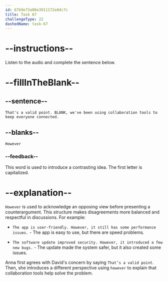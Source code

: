 ```yaml
---
id: 67b9e73a08e3911172e8dc7c
title: Task 67
challengeType: 22
dashedName: task-67
---
```


<!-- (Audio) Anna: That's a valid point. However, we've been using collaboration tools to keep everyone connected. -->

# --instructions--

Listen to the audio and complete the sentence below.

# --fillInTheBlank--

## --sentence--

`That's a valid point. BLANK, we've been using collaboration tools to keep everyone connected.`

## --blanks--

`However`

### --feedback--

This word is used to introduce a contrasting idea. The first letter is capitalized.

# --explanation--

`However` is used to acknowledge an opposing view before presenting a counterargument. This structure makes disagreements more balanced and respectful in discussions. For example:

- `The app is user-friendly. However, it still has some performance issues.` - The app is easy to use, but there are speed problems.

- `The software update improved security. However, it introduced a few new bugs.` - The update made the system safer, but it also created some issues.

Anna first agrees with David's concern by saying `That’s a valid point`. Then, she introduces a different perspective using `however` to explain that collaboration tools help solve the problem.
